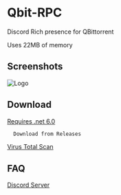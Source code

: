 # Qbit-RPC
Discord Rich presence for QBittorrent 

Uses 22MB of memory

## Screenshots

![Logo]()

## Download

[Requires .net 6.0](https://dotnet.microsoft.com/en-us/download/dotnet/6.0)

```bash
  Download from Releases
```


[Virus Total Scan]()

## FAQ

[Discord Server](https://discord.gg/37uTqAhkms)
